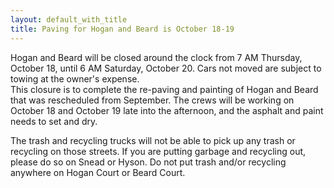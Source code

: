 ```yaml
---
layout: default_with_title
title: Paving for Hogan and Beard is October 18-19
---
```

Hogan and Beard will be closed around the clock from 7 AM Thursday, October 18, until 6 AM Saturday, October 20. 
Cars not moved are subject to towing at the owner's expense.  
This closure is to complete the re-paving and painting of Hogan and Beard that was rescheduled from September. 
The crews will be working on October 18 and October 19 late into the afternoon, and the asphalt and paint needs to set and dry. 

The trash and recycling trucks will not be able to pick up any trash or recycling on those streets. If you are putting garbage and
recycling out, please do so on Snead or Hyson. Do not put trash and/or recycling anywhere on Hogan Court or Beard Court.

